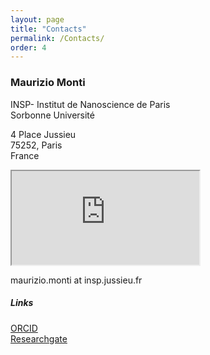 ```yaml
---
layout: page
title: "Contacts"
permalink: /Contacts/
order: 4
---
```


<h3>Maurizio Monti</h3>
<p>
INSP- Institut de Nanoscience de Paris  <br/>
Sorbonne Université<br/>

4 Place Jussieu <br/>
75252, Paris <br/>
France

</p>

<iframe src="https://www.google.com/maps/place/Insp+-+Institut+Des+Nanosciences+De+Paris+-+Cnrs+-+Sorbonne+University/@48.8481843,2.3538308,17z/data=!3m2!4b1!5s0x47e671f15b01eaab:0x2914bc1056f754a1!4m6!3m5!1s0x47e6718bf192caef:0xc2f87fce13021d89!8m2!3d48.8481808!4d2.3564111!16s%2Fg%2F11frdtwptp?entry=ttu&g_ep=EgoyMDI1MDgyNS4wIKXMDSoASAFQAw%3D%3D"></iframe>


<p>
maurizio.monti at insp.jussieu.fr
</p>

<h5> Links </h5>

<p>
<a href="https://orcid.org/0000-0003-2192-3747">ORCID</a><br/>
<a href="https://www.researchgate.net/profile/Maurizio-Monti">Researchgate</a>
</p>